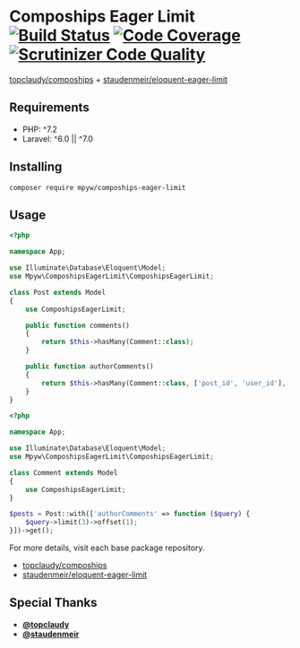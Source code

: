 # Compoships Eager Limit [![Build Status](https://travis-ci.com/mpyw/compoships-eager-limit.svg?branch=master)](https://travis-ci.com/mpyw/compoships-eager-limit) [![Code Coverage](https://scrutinizer-ci.com/g/mpyw/compoships-eager-limit/badges/coverage.png?b=master)](https://scrutinizer-ci.com/g/mpyw/compoships-eager-limit/?branch=master) [![Scrutinizer Code Quality](https://scrutinizer-ci.com/g/mpyw/compoships-eager-limit/badges/quality-score.png?b=master)](https://scrutinizer-ci.com/g/mpyw/compoships-eager-limit/?branch=master)

[topclaudy/compoships](https://github.com/topclaudy/compoships) + [staudenmeir/eloquent-eager-limit](https://github.com/staudenmeir/eloquent-eager-limit)

## Requirements

- PHP: ^7.2
- Laravel: ^6.0 || ^7.0

## Installing

```
composer require mpyw/compoships-eager-limit
```

## Usage

```php
<?php

namespace App;

use Illuminate\Database\Eloquent\Model;
use Mpyw\ComposhipsEagerLimit\ComposhipsEagerLimit;

class Post extends Model
{
    use ComposhipsEagerLimit;

    public function comments()
    {
        return $this->hasMany(Comment::class);
    }

    public function authorComments()
    {
        return $this->hasMany(Comment::class, ['post_id', 'user_id'], ['id', 'user_id']);
    }
}
```

```php
<?php

namespace App;

use Illuminate\Database\Eloquent\Model;
use Mpyw\ComposhipsEagerLimit\ComposhipsEagerLimit;

class Comment extends Model
{
    use ComposhipsEagerLimit;
}
```

```php
$posts = Post::with(['authorComments' => function ($query) {
    $query->limit(3)->offset(1);
}])->get();
```

For more details, visit each base package repository.

- [topclaudy/compoships](https://github.com/topclaudy/compoships)
- [staudenmeir/eloquent-eager-limit](https://github.com/staudenmeir/eloquent-eager-limit)

## Special Thanks

- **[@topclaudy](https://github.com/topclaudy)**
- **[@staudenmeir](https://github.com/staudenmeir)**

